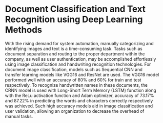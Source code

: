 # Document Classification and Text Recognition using Deep Learning Methods
With the rising demand for system automation, manually categorizing and identifying images and text is a time-consuming task. Tasks such as document separation and routing to the proper department within the company, as well as user authentication, may be accomplished effortlessly using image classification and handwriting recognition technologies. For document image classification, models such as Sequential CNN and transfer learning models like VGG16 and ResNet are used. The VGG16 model performed well with an accuracy of 80\% and 60\% for train and test respectively. To recognize handwritten names in these documents, the CRNN model is used with Long-Short Term Memory (LSTM) function along with the ReLu activation function and Adam optimizer, accuracy of 73.17\% and 87.22\% in predicting the words and characters correctly respectively was achieved. Such high accuracy models aid in image classification and user validation, allowing an organization to decrease the overhead of manual tasks.
